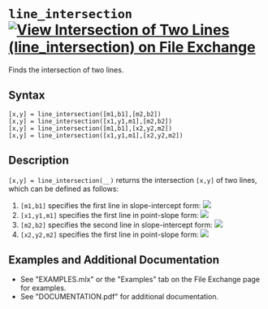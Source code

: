 # `line_intersection` [![View Intersection of Two Lines (line_intersection) on File Exchange](https://www.mathworks.com/matlabcentral/images/matlab-file-exchange.svg)](https://www.mathworks.com/matlabcentral/fileexchange/85428-intersection-of-two-lines-line_intersection)

Finds the intersection of two lines.


## Syntax

`[x,y] = line_intersection([m1,b1],[m2,b2])`\
`[x,y] = line_intersection([x1,y1,m1],[m2,b2])`\
`[x,y] = line_intersection([m1,b1],[x2,y2,m2])`\
`[x,y] = line_intersection([x1,y1,m1],[x2,y2,m2])`


## Description

`[x,y] = line_intersection(__)` returns the intersection `[x,y]` of two lines, which can be defined as follows:

   1.  `[m1,b1]` specifies the first line in slope-intercept form: <img src="https://latex.codecogs.com/svg.latex?\inline&space;y=m_1&space;x+b_1"/> 
   2.  `[x1,y1,m1]` specifies the first line in point-slope form: <img src="https://latex.codecogs.com/svg.latex?\inline&space;y-y_1&space;=m_1&space;(x-x_1&space;)"/> 
   3.  `[m2,b2]` specifies the second line in slope-intercept form: <img src="https://latex.codecogs.com/svg.latex?\inline&space;y=m_2&space;x+b_2"/> 
   4.  `[x2,y2,m2]` specifies the first line in point-slope form: <img src="https://latex.codecogs.com/svg.latex?\inline&space;y-y_2&space;=m_2&space;(x-x_2&space;)"/> 


## Examples and Additional Documentation

   -  See "EXAMPLES.mlx" or the "Examples" tab on the File Exchange page for examples.
   -  See "DOCUMENTATION.pdf" for additional documentation.
